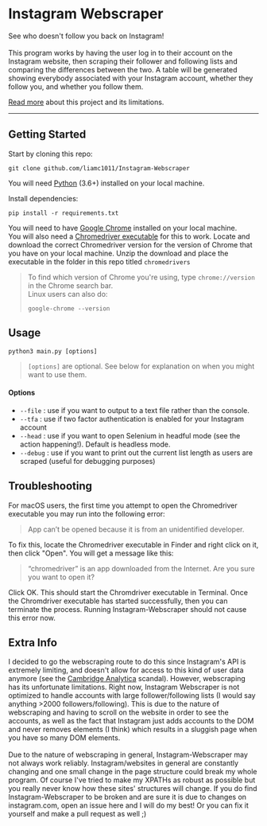 # Instagram Webscraper

See who doesn't follow you back on Instagram! 
<br><br> This program works by having the user log in to their account on the Instagram website, 
then scraping their follower and following lists and comparing the differences between the two. 
A table will be generated showing everybody associated with your Instagram account, whether they follow you, and whether
you follow them.

[Read more](#extra-info) about this project and its limitations. 

-------

## Getting Started

Start by cloning this repo: 
```console
git clone github.com/liamc1011/Instagram-Webscraper
```
You will need [Python](https://www.python.org/downloads/) (3.6+) installed on your local machine.

Install dependencies: 
```console
pip install -r requirements.txt
```

You will need to have [Google Chrome](https://google.com/chrome) installed on your local machine. 
<br> You will also need a [Chromedriver executable](https://chromedriver.chromium.org/downloads) for this to work. 
Locate and download the correct Chromedriver version for the version of Chrome that you have on your local machine. 
Unzip the download and place the executable in the folder in this repo titled `chromedrivers`

> To find which version of Chrome you're using, type `chrome://version` in the Chrome search bar.
> <br> Linux users can also do: 
> ```console
> google-chrome --version 
> ``` 

## Usage
```console
python3 main.py [options]
```
> `[options]` are optional. See below for explanation on when you might want to use them.
> 

#### Options
- `--file` : use if you want to output to a text file rather than the console. 
- `--tfa` : use if two factor authentication is enabled for your Instagram account
- `--head` : use if you want to open Selenium in headful mode (see the action happening!). Default is headless mode.
- `--debug` : use if you want to print out the current list length as users are scraped (useful for debugging purposes)

## Troubleshooting
For macOS users, the first time you attempt to open the Chromedriver executable you may run into the following error:
> App can’t be opened because it is from an unidentified developer.
> 
To fix this, locate the Chromedriver executable in Finder and right click on it, then click "Open". 
You will get a message like this: 
> “chromedriver” is an app downloaded from the Internet. Are you sure you want to open it?
> 

Click OK. This should start the Chromdriver executable in Terminal. 
Once the Chromdriver executable has started successfully, then you can terminate the process.
Running Instagram-Webscraper should not cause this error now.

## Extra Info
I decided to go the webscraping route to do this since Instagram's API is extremely limiting, and doesn't allow for
access to this kind of user data anymore (see the [Cambridge Analytica](https://techcrunch.com/2018/04/04/facebook-instagram-api-shut-down/) scandal).
However, webscraping has its unfortunate limitations. 
Right now, Instagram Webscraper is not optimized to handle accounts with large follower/following lists 
(I would say anything >2000 followers/following).
This is due to the nature of webscraping and having to scroll on the website in order to see the accounts, as well
as the fact that Instagram just adds accounts to the DOM and never removes elements (I think) 
which results in a sluggish page when you have so many DOM elements. 
<br><br> Due to the nature of webscraping in general, Instagram-Webscraper may not always work reliably. 
Instagram/websites in general are constantly changing and one small change in the page structure could break my whole program.
Of course I've tried to make my XPATHs as robust as possible but you really never know how these sites' structures will change.
If you do find Instagram-Webscraper to be broken and are sure it is due to changes on instagram.com, open an issue here and I will do my best! 
Or you can fix it yourself and make a pull request as well ;)
